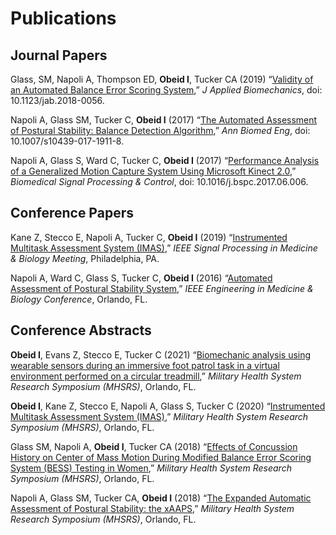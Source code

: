 # Publications

## Journal Papers
Glass, SM, Napoli A, Thompson ED, **Obeid I**, Tucker CA (2019) “[Validity of an Automated Balance Error Scoring System](https://github.com/vectortronic/publications/blob/main/glass_2019.pdf),” _J Applied Biomechanics_, doi: 10.1123/jab.2018-0056.

Napoli A, Glass SM, Tucker C, **Obeid I** (2017) “[The Automated Assessment of Postural Stability: Balance Detection Algorithm](https://github.com/vectortronic/publications/blob/main/napoli_2017a.pdf),” _Ann Biomed Eng_, doi: 10.1007/s10439-017-1911-8.

Napoli A, Glass S, Ward C, Tucker C, **Obeid I** (2017) “[Performance Analysis of a Generalized Motion Capture System Using Microsoft Kinect 2.0](https://github.com/vectortronic/publications/blob/main/napoli_2017b.pdf),” _Biomedical Signal Processing & Control_, doi: 10.1016/j.bspc.2017.06.006.

## Conference Papers
Kane Z, Stecco E, Napoli A, Tucker C, **Obeid I** (2019) “[Instrumented Multitask Assessment System (IMAS)](https://github.com/vectortronic/publications/blob/main/kane_2019.pdf),” _IEEE Signal Processing in Medicine & Biology Meeting_, Philadelphia, PA.

Napoli A, Ward C, Glass S, Tucker C, **Obeid I** (2016) “[Automated Assessment of Postural Stability System](https://github.com/vectortronic/publications/blob/main/napoli_2016.pdf),” _IEEE Engineering in Medicine & Biology Conference_, Orlando, FL.

## Conference Abstracts
**Obeid I**, Evans Z, Stecco E, Tucker C (2021) “[Biomechanic analysis using wearable sensors during an immersive foot patrol task in a virtual environment performed on a circular treadmill](https://github.com/vectortronic/publications/blob/main/obeid_2021.pdf),” _Military Health System Research Symposium (MHSRS)_, Orlando, FL.

**Obeid I**, Kane Z, Stecco E, Napoli A, Glass S, Tucker C (2020) “[Instrumented Multitask Assessment System (IMAS)](https://github.com/vectortronic/publications/blob/main/obeid_2020.pdf),” _Military Health System Research Symposium (MHSRS)_, Orlando, FL.

Glass SM, Napoli A, **Obeid I**, Tucker CA (2018) “[Effects of Concussion History on Center of Mass Motion During Modified Balance Error Scoring System (BESS) Testing in Women](https://github.com/vectortronic/publications/blob/main/glass_2018.pdf),” _Military Health System Research Symposium (MHSRS)_, Orlando, FL.

Napoli A, Glass SM, Tucker CA, **Obeid I** (2018) “[The Expanded Automatic Assessment of Postural Stability: the xAAPS](https://github.com/vectortronic/publications/blob/main/.pdf),” _Military Health System Research Symposium (MHSRS)_, Orlando, FL.

